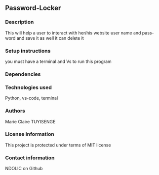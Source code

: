 ## Password-Locker

### Description

This will help a user to interact with her/his website user name and pass-word and save it as well it can delete it

### Setup instructions

you must have a terminal and Vs to run this program

### Dependencies

### Technologies used
Python, vs-code, terminal

### Authors
Marie Claire TUYISENGE

### License information
This project is protected under terms of MIT license
### Contact information
NDOLIC on Github